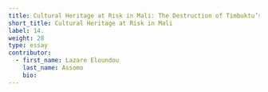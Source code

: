```yaml
---
title: Cultural Heritage at Risk in Mali: The Destruction of Timbuktu’s Mausoleums of Saints
short_title: Cultural Heritage at Risk in Mali
label: 14.
weight: 28
type: essay
contributor:
  - first_name: Lazare Eloundou
    last_name: Assomo
    bio:
---
```

